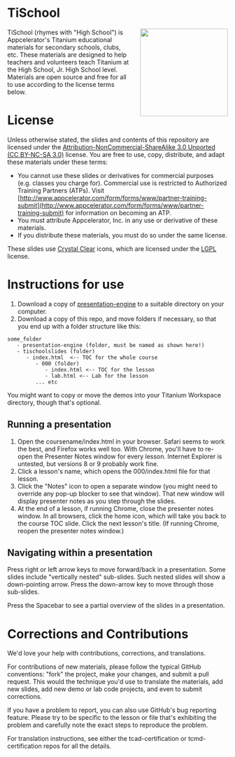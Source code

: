 TiSchool
========


<img src='http://robohash.org/https://github.com/appcelerator-training/TiSchool' style="float:right;margin:0 0 20px 20px;border:none;" width="200" height="200">TiSchool (rhymes with "High School") is Appcelerator's Titanium educational materials for secondary schools, clubs, etc. These materials are designed to help teachers and volunteers teach Titanium at the High School, Jr. High School level. Materials are open source and free for all to use according to the license terms below.


# License

Unless otherwise stated, the slides and contents of this repository are licensed under the [Attribution-NonCommercial-ShareAlike 3.0 Unported (CC BY-NC-SA 3.0)](http://creativecommons.org/licenses/by-nc-sa/3.0/) license. You are free to use, copy, distribute, and adapt these materials under these terms:

* You cannot use these slides or derivatives for commercial purposes (e.g. classes you charge for). Commercial use is restricted to Authorized Training Partners (ATPs). Visit [http://www.appcelerator.com/form/forms/www/partner-training-submit](http://www.appcelerator.com/form/forms/www/partner-training-submit) for information on becoming an ATP.
* You must attribute Appcelerator, Inc. in any use or derivative of these materials.
* If you distribute these materials, you must do so under the same license.

These slides use [Crystal Clear](http://commons.wikimedia.org/wiki/Crystal_Clear) icons, which are licensed under the [LGPL](http://www.everaldo.com/crystal/?action=license) license.

# Instructions for use

1. Download a copy of [presentation-engine](https://github.com/appcelerator-training/presentation-engine) to a suitable directory on your computer.
2. Download a copy of this repo, and move folders if necessary, so that you end up with a folder structure like this:

```
some_folder  
   - presentation-engine (folder, must be named as shown here!)  
   - tischoolslides (folder)  
      - index.html  <-- TOC for the whole course  
         - 000 (folder)  
            - index.html <-- TOC for the lesson
            - lab.html <-- Lab for the lesson
         ... etc
```

You might want to copy or move the demos into your Titanium Workspace directory, though that's optional.

## Running a presentation

1. Open the coursename/index.html in your browser. Safari seems to work the best, and Firefox works well too. With Chrome, you'll have to re-open the Presenter Notes window for every lesson. Internet Explorer is untested, but versions 8 or 9 probably work fine.
2. Click a lesson's name, which opens the 000/index.html file for that lesson.
3. Click the "Notes" icon to open a separate window (you might need to override any pop-up blocker to see that window). That new window will display presenter notes as you step through the slides.
4. At the end of a lesson, if running Chrome, close the presenter notes window. In all browsers, click the home icon, which will take you back to the course TOC slide. Click the next lesson's title. (If running Chrome, reopen the presenter notes window.)

## Navigating within a presentation

Press right or left arrow keys to move forward/back in a presentation. Some slides include "vertically nested" sub-slides. Such nested slides will show a down-pointing arrow. Press the down-arrow key to move through those sub-slides.

Press the Spacebar to see a partial overview of the slides in a presentation.


# Corrections and Contributions

We'd love your help with contributions, corrections, and translations. 

For contributions of new materials, please follow the typical GitHub conventions: "fork" the project, make your changes, and submit a pull request. This would the technique you'd use to translate the materials, add new slides, add new demo or lab code projects, and even to submit corrections.

If you have a problem to report, you can also use GitHub's bug reporting feature. Please try to be specific to the lesson or file that's exhibiting the problem and carefully note the exact steps to reproduce the problem.

For translation instructions, see either the tcad-certification or tcmd-certification repos for all the details.



